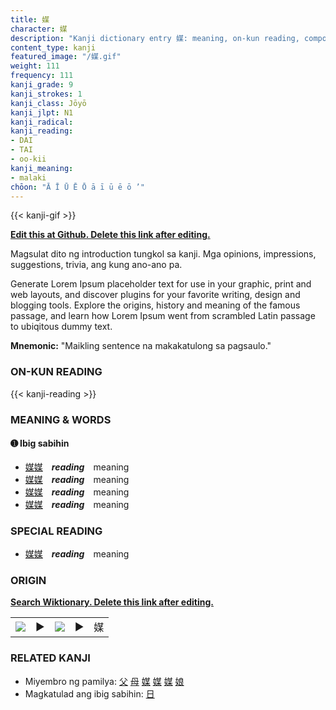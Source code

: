 ```yaml
---
title: 媒
character: 媒
description: "Kanji dictionary entry 媒: meaning, on-kun reading, compounds, origin, related kanji"
content_type: kanji
featured_image: "/媒.gif"
weight: 111
frequency: 111
kanji_grade: 9
kanji_strokes: 1
kanji_class: Jōyō
kanji_jlpt: N1
kanji_radical: 
kanji_reading: 
- DAI
- TAI
- oo-kii
kanji_meaning:
- malaki
chōon: "Ā Ī Ū Ē Ō ā ī ū ē ō ’"
---
```

[//]: # (Don't edit the line below. Kanji animated GIF code is automatically generated.)
{{< kanji-gif >}}

[//]: # (Edit below this line.)

**[Edit this at Github. Delete this link after editing.](https://github.com/tim0g/tim/tree/main/content/kanji/媒/index.md)**

Magsulat dito ng introduction tungkol sa kanji. Mga opinions, impressions, suggestions, trivia, ang kung ano-ano pa.

Generate Lorem Ipsum placeholder text for use in your graphic, print and web layouts, and discover plugins for your favorite writing, design and blogging tools. Explore the origins, history and meaning of the famous passage, and learn how Lorem Ipsum went from scrambled Latin passage to ubiqitous dummy text.
 
**Mnemonic:** "Maikling sentence na makakatulong sa pagsaulo."

### ON-KUN READING

[//]: # (Don't edit the line below. ON-KUN READING code is automatically generated.)
{{< kanji-reading >}}

### MEANING & WORDS

#### ➊ **Ibig sabihin**
  - [媒](../媒)[媒](../媒)　***reading***　meaning
  - [媒](../媒)[媒](../媒)　***reading***　meaning
  - [媒](../媒)[媒](../媒)　***reading***　meaning
  - [媒](../媒)[媒](../媒)　***reading***　meaning

### SPECIAL READING
  - [媒](../媒)[媒](../媒)　***reading***　meaning

### ORIGIN

**[Search Wiktionary. Delete this link after editing.](https://wiktionary.org/wiki/媒)**
<table class="kanji-table"><tr><td>
<img src="60px-媒-bronze.svg.png">
</td><td>▶</td><td>
<img src="60px-媒-oracle.svg.png">
</td><td>▶</td>
<td class="kanji-origin">媒</td>
</tr></table>

### RELATED KANJI
- Miyembro ng pamilya: [父](../父) [母](../母) [媒](../媒) [媒](../媒) [媒](../媒) [娘](../娘)
- Magkatulad ang ibig sabihin: [日](../日)
